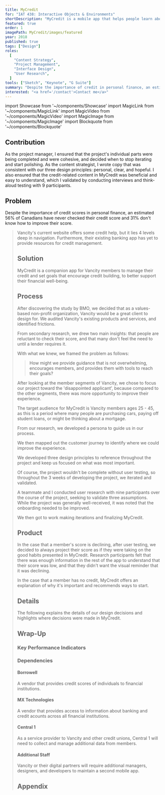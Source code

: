 ```yaml
---
title: MyCredit
for: "IAT 438: Interactive Objects & Environments"
shortDescription: "MyCredit is a mobile app that helps people learn about personal credit."
featured: true
order: 1
imagePath: MyCredit/images/featured
year: 2018
published: true
tags: ["Design"]
roles:
  [
    "Content Strategy",
    "Project Management",
    "Interface Design",
    "User Research",
  ]
tools: ["Sketch", "Keynote", "G Suite"]
summary: "Despite the importance of credit in personal finance, an estimated 56% of Canadians have never checked their credit score and 31% don't know how to improve their score (<a href='https://newsroom.bmo.com/2015-02-27-Out-of-Sight-Out-of-Mind-Over-Half-of-Canadians-Have-Never-Checked-Their-Credit-Score'>BMO, 2016</a>). We saw this as an opportunity to support people in learning about credit through a mobile app offered by Vancity, a local credit union. The project was extremely well-received by industry designers and Vancity directors, who invited us to present to their Digital Services team at their head office in Vancouver."
interested: "<a href='/contact'>Contact me</a>"
---
```


import Showcase from '~/components/Showcase'
import MagicLink from '~/components/MagicLink'
import MagicVideo from '~/components/MagicVideo'
import MagicImage from '~/components/MagicImage'
import Blockquote from '~/components/Blockquote'

## Contribution

As the project manager, I ensured that the project's individual parts were being completed and were cohesive, and decided when to stop iterating and start polishing. As the content strategist, I wrote copy that was consistent with our three design principles: personal, clear, and hopeful. I also ensured that the credit-related content in MyCredit was beneficial and easy to understand, which I validated by conducting interviews and think-aloud testing with 9 participants.

<MagicVideo type="vimeo" path="305425536" />

## Problem

Despite the importance of credit scores in personal finance, an estimated 56% of Canadians have never checked their credit score and 31% don't know how to improve their score.

<Blockquote
  quote="With 250,000 of them – close to half of our members – interacting with us almost entirely online or via our mobile app, we’re under pressure to deliver even more mobile and digital functionality."
  url="https://www.vancity.com/AboutVancity/GovernanceAndLeadership/OurReports/2017/"
  source="Vancity 2017 Annual Report"
/>

Vancity's current website offers some credit help, but it lies 4 levels deep in navigation. Furthermore, their existing banking app has yet to provide resources for credit management.

## Solution

MyCredit is a companion app for Vancity members to manage their credit and set goals that encourage credit building, to better support their financial well-being.

<MagicVideo source="vimeo" path="305425815" />

<Showcase
  path="MyCredit/videos/onboarding"
  type="video"
  source="cloudinary"
  orientation="media-left"
  content="Since credit is unfamiliar for so many people, the onboarding helps members learn a bit about credit while setting up the app."
/>

<Showcase
  path="MyCredit/videos/score_details"
  type="video"
  source="cloudinary"
  orientation="media-right"
  content="The Score Details screen provides members with an overview of their score, as well as a breakdown of what is influencing their score."
/>

<Showcase
  path="MyCredit/videos/learn"
  type="video"
  source="cloudinary"
  orientation="media-left"
  content="The Learn tab provides resources for members to better understand the five factors that influence their score, and how their financial activity is influencing their score."
/>

<Showcase
  path="MyCredit/videos/goals"
  type="video"
  source="cloudinary"
  orientation="media-right"
  content="The Goals tab allows members to track their progress, see the steps they need to take to improve their score, and set new goals."
/>

## Process

After discovering the study by BMO, we decided that as a values-based non-profit organization, Vancity would be a great client to design for. We audited Vancity's existing products and services, and identified frictions.

From secondary research, we drew two main insights: that people are reluctant to check their score, and that many don't feel the need to until a lender requires it.

<MagicImage path="MyCredit/images/insights" alt="Insights with more detailed explanations." />

With what we knew, we framed the problem as follows:

> How might we provide guidance that is not overwhelming, encourages members, and provides them with tools to reach their goals?

After looking at the member segments of Vancity, we chose to focus our project toward the 'disappointed applicant', because compared to the other segments, there was more opportunity to improve their experience.

<MagicImage path="MyCredit/images/member_segment" alt="The member segment we chose to design for: the disappointed applicant." />

The target audience for MyCredit is Vancity members ages 25 - 45, as this is a period where many people are purchasing cars, paying off student loans, or might be thinking about a mortgage.

<MagicImage path="MyCredit/images/target_audience" alt="The target audience for MyCredit was Vancity members ages 25 – 45." />

From our research, we developed a persona to guide us in our process.

<MagicImage path="MyCredit/images/persona" alt="A description of the persona we developed to guide us in our process." />

We then mapped out the customer journey to identify where we could improve the experience.

<MagicImage path="MyCredit/images/customer_journey" alt="A diagram of the customer journey." />

We developed three design principles to reference throughout the project and keep us focused on what was most important.

<MagicImage path="MyCredit/images/principles" alt="The three design principles we developed: personal, clear, and hopeful." />

Of course, the project wouldn't be complete without user testing, so throughout the 3 weeks of developing the project, we iterated and validated.

<MagicImage path="MyCredit/images/iterations" alt="Screenshots of three weeks of iterations." />

A teammate and I conducted user research with nine participants over the course of the project, seeking to validate three assumptions. While the project was generally well-received, it was noted that the onboarding needed to be improved.

<MagicImage path="MyCredit/images/validation" alt="Description of the results of user testing." />

We then got to work making iterations and finalizing MyCredit.

## Product

<Showcase
  path="MyCredit/videos/other_accounts"
  type="video"
  source="cloudinary"
  orientation="media-left"
  content="Members can link credit accounts from other financial institutions via MX Technologies to receive payment reminders, view balances, and see how the account influences their score."
/>

<Showcase
  path="MyCredit/videos/notify_utilization"
  type="video"
  source="cloudinary"
  orientation="media-right"
  content="Everyone manages their finances differently, so MyCredit recommends actions specific to each member’s habits rather than providing generic information."
/>

<Showcase
  path="MyCredit/images/tips"
  type="image"
  source="cloudinary"
  orientation="media-left"
  content="Curated information helps members reach goals by providing clear, actionable steps to take."
/>

<Showcase
  path="MyCredit/videos/celebration"
  type="video"
  source="cloudinary"
  orientation="media-right"
  content="Celebrating accomplishments and recognizing members for their efforts encourages them along their credit building journey."
/>

In the case that a member's score is declining, after user testing, we decided to always project their score as if they were taking on the good habits presented in MyCredit. Research participants felt that there was enough information in the rest of the app to understand that their score was low, and that they didn't want the visual reminder that it was declining.

<MagicImage
  path="MyCredit/images/declining_score"
  source="cloudinary"
  alt="A screenshot showing future growth that could be achieved, which encourages members to improve their score."
/>

In the case that a member has no credit, MyCredit offers an explanation of why it's important and recommends ways to start.

<MagicImage
  path="MyCredit/images/no_credit"
  source="cloudinary"
  alt="Screenshots showing states when a user has no credit score."
/>

## Details

The following explains the details of our design decisions and highlights where decisions were made in MyCredit.

<MagicImage
  path="MyCredit/images/copywriting"
  source="cloudinary"
  alt="Example of copywriting in the app."
/>

<MagicImage
  path="MyCredit/images/colour"
  source="cloudinary"
  alt="Examples of using colour in the app."
/>

<MagicImage
  path="MyCredit/images/type"
  source="cloudinary"
  alt="Examples of using typography in the app."
/>

<MagicImage
  path="MyCredit/images/app_architecture"
  source="cloudinary"
  alt="Diagram of the app architecture."
/>

## Wrap-Up

### Key Performance Indicators

<MagicImage
  path="MyCredit/images/measuring_success"
  source="cloudinary"
  orientation="vertical"
  alt="A list of metrics used to evaluate the success of MyCredit."
/>

### Dependencies

#### Borrowell

A vendor that provides credit scores of individuals to financial institutions.

#### MX Technologies

A vendor that provides access to information about banking and credit acounts across all financial institutions.

#### Central 1

As a service provider to Vancity and other credit unions, Central 1 will need to collect and manage additional data from members.

#### Additional Staff

Vancity or their digital partners will require additional managers, designers, and developers to maintain a second mobile app.

## Appendix

<MagicImage
  path="MyCredit/images/why_vancity"
  source="cloudinary"
  alt="Explanation for why we chose to design for Vancity."
/>

<MagicImage
  path="MyCredit/images/why_separate"
  source="cloudinary"
  alt="Explanation for why we chose to design an app separate from Vancity's existing banking app."
/>

<MagicImage
  path="MyCredit/images/why_download"
  source="cloudinary"
  alt="Explanation of how we would encourage people to download MyCredit."
/>
